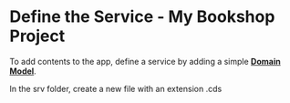 # Define the Service - My Bookshop Project 

To add contents to the app, define a service by adding a simple <a href=""><b>Domain Model</b></a>.

In the srv folder, create a new file with an extension .cds 


